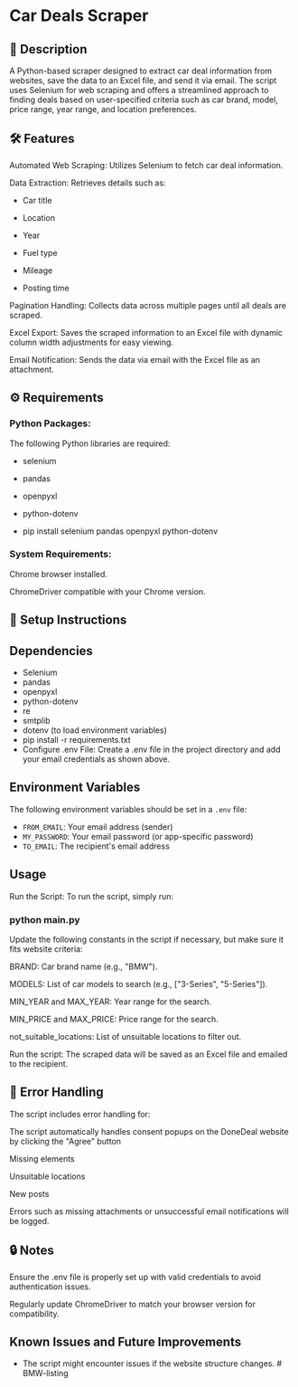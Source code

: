 # Car Deals Scraper
## 📜 Description

A Python-based scraper designed to extract car deal information from websites, save the data to an Excel file, and send it via email. 
The script uses Selenium for web scraping and offers a streamlined approach to finding deals based on user-specified criteria such as car brand, model, price range, year range, and location preferences.

## 🛠️ Features

Automated Web Scraping: Utilizes Selenium to fetch car deal information.

Data Extraction: Retrieves details such as:

* Car title

* Location

* Year

* Fuel type

* Mileage

* Posting time

Pagination Handling: Collects data across multiple pages until all deals are scraped.

Excel Export: Saves the scraped information to an Excel file with dynamic column width adjustments for easy viewing.

Email Notification: Sends the data via email with the Excel file as an attachment.

## ⚙️ Requirements

### Python Packages:
The following Python libraries are required:

* selenium

* pandas

* openpyxl

* python-dotenv

* pip install selenium pandas openpyxl python-dotenv


### System Requirements:
Chrome browser installed.

ChromeDriver compatible with your Chrome version.

## 📝 Setup Instructions

## Dependencies

- Selenium
- pandas
- openpyxl
- python-dotenv
- re
- smtplib
- dotenv (to load environment variables)
- pip install -r requirements.txt
- Configure .env File: 
  Create a .env file in the project directory and add your email credentials as shown above.

## Environment Variables

The following environment variables should be set in a `.env` file:

- `FROM_EMAIL`: Your email address (sender)
- `MY_PASSWORD`: Your email password (or app-specific password)
- `TO_EMAIL`: The recipient's email address



## Usage

Run the Script:
To run the script, simply run: 

### python main.py


Update the following constants in the script if necessary, but make sure it fits website criteria:

BRAND: Car brand name (e.g., "BMW").

MODELS: List of car models to search (e.g., ["3-Series", "5-Series"]).

MIN_YEAR and MAX_YEAR: Year range for the search.

MIN_PRICE and MAX_PRICE: Price range for the search.

not_suitable_locations: List of unsuitable locations to filter out.

Run the script:
The scraped data will be saved as an Excel file and emailed to the recipient.


## 🛑 Error Handling

The script includes error handling for:

The script automatically handles consent popups on the DoneDeal website by clicking the "Agree" button

Missing elements

Unsuitable locations

New posts

Errors such as missing attachments or unsuccessful email notifications will be logged.


## 🔒 Notes

Ensure the .env file is properly set up with valid credentials to avoid authentication issues.

Regularly update ChromeDriver to match your browser version for compatibility.

## Known Issues and Future Improvements

- The script might encounter issues if the website structure changes.
#   B M W - l i s t i n g 
 
 